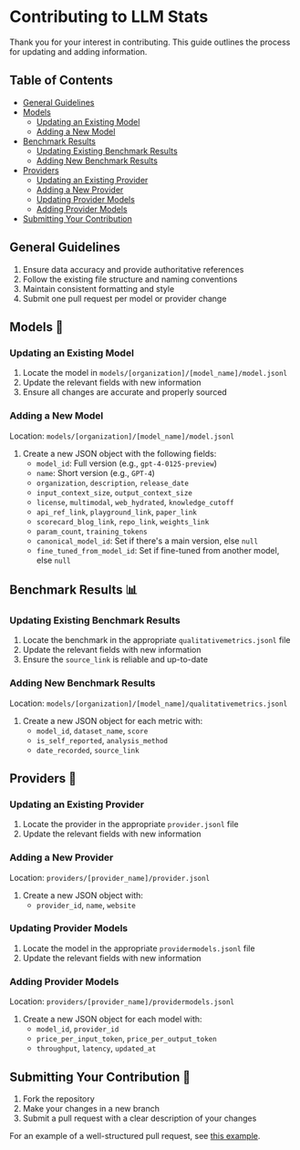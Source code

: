 # Contributing to LLM Stats

Thank you for your interest in contributing. This guide outlines the process for updating and adding information.

## Table of Contents

- [General Guidelines](#general-guidelines)
- [Models](#models-🤖)
  - [Updating an Existing Model](#updating-an-existing-model)
  - [Adding a New Model](#adding-a-new-model)
- [Benchmark Results](#benchmark-results-📊)
  - [Updating Existing Benchmark Results](#updating-existing-benchmark-results)
  - [Adding New Benchmark Results](#adding-new-benchmark-results)
- [Providers](#providers-🏢)
  - [Updating an Existing Provider](#updating-an-existing-provider)
  - [Adding a New Provider](#adding-a-new-provider)
  - [Updating Provider Models](#updating-provider-models)
  - [Adding Provider Models](#adding-provider-models)
- [Submitting Your Contribution](#submitting-your-contribution-🚀)

## General Guidelines

1. Ensure data accuracy and provide authoritative references
2. Follow the existing file structure and naming conventions
3. Maintain consistent formatting and style
4. Submit one pull request per model or provider change

## Models 🤖

### Updating an Existing Model

1. Locate the model in `models/[organization]/[model_name]/model.jsonl`
2. Update the relevant fields with new information
3. Ensure all changes are accurate and properly sourced

### Adding a New Model

Location: `models/[organization]/[model_name]/model.jsonl`

1. Create a new JSON object with the following fields:
   - `model_id`: Full version (e.g., `gpt-4-0125-preview`)
   - `name`: Short version (e.g., `GPT-4`)
   - `organization`, `description`, `release_date`
   - `input_context_size`, `output_context_size`
   - `license`, `multimodal`, `web_hydrated`, `knowledge_cutoff`
   - `api_ref_link`, `playground_link`, `paper_link`
   - `scorecard_blog_link`, `repo_link`, `weights_link`
   - `param_count`, `training_tokens`
   - `canonical_model_id`: Set if there's a main version, else `null`
   - `fine_tuned_from_model_id`: Set if fine-tuned from another model, else `null`

## Benchmark Results 📊

### Updating Existing Benchmark Results

1. Locate the benchmark in the appropriate `qualitativemetrics.jsonl` file
2. Update the relevant fields with new information
3. Ensure the `source_link` is reliable and up-to-date

### Adding New Benchmark Results

Location: `models/[organization]/[model_name]/qualitativemetrics.jsonl`

1. Create a new JSON object for each metric with:
   - `model_id`, `dataset_name`, `score`
   - `is_self_reported`, `analysis_method`
   - `date_recorded`, `source_link`

## Providers 🏢

### Updating an Existing Provider

1. Locate the provider in the appropriate `provider.jsonl` file
2. Update the relevant fields with new information

### Adding a New Provider

Location: `providers/[provider_name]/provider.jsonl`

1. Create a new JSON object with:
   - `provider_id`, `name`, `website`

### Updating Provider Models

1. Locate the model in the appropriate `providermodels.jsonl` file
2. Update the relevant fields with new information

### Adding Provider Models

Location: `providers/[provider_name]/providermodels.jsonl`

1. Create a new JSON object for each model with:
   - `model_id`, `provider_id`
   - `price_per_input_token`, `price_per_output_token`
   - `throughput`, `latency`, `updated_at`

## Submitting Your Contribution 🚀

1. Fork the repository
2. Make your changes in a new branch
3. Submit a pull request with a clear description of your changes

For an example of a well-structured pull request, see [this example](https://github.com/JonathanChavezTamales/llm-stats/pull/1).
